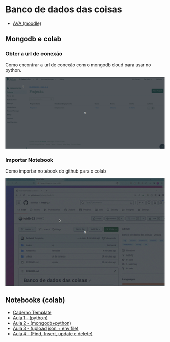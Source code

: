 # Banco de dados das coisas

- [AVA (moodle)](https://ava.ifpr.edu.br/course/view.php?id=10150)

## Mongodb e colab

### Obter a url de conexão
Como encontrar a url de conexão com o mongodb cloud para usar no python.

![url](/videos/url-conexao-mongodb.gif)

### Importar Notebook
Como importar notebook do github para o colab

![url](/videos/copiar-notebook-github.gif)


## Notebooks (colab)
- [Caderno Template](/notebooks/Template.ipynb)
- [Aula 1 - (python)](/notebooks/Aula1_python.ipynb)
- [Aula 2 - (mongodb+python)](/notebooks/Aula2_mongodb_cloud.ipynb)
- [Aula 3 - (upload json + env file)](/notebooks/Aula3_import_json_to_mongodb.ipynb)
- [Aula 4 - (Find, Insert, update e delete)](/notebooks/Aula4_CRUD.ipynb)
